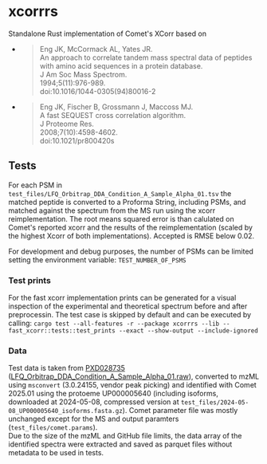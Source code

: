 # xcorrrs

Standalone Rust implementation of Comet's XCorr based on 

* > Eng JK, McCormack AL, Yates JR.   
  > An approach to correlate tandem mass spectral data of peptides with amino acid sequences in a protein database.   
  > J Am Soc Mass Spectrom.    
  > 1994;5(11):976-989.    
  > doi:10.1016/1044-0305(94)80016-2   

* > Eng JK, Fischer B, Grossmann J, Maccoss MJ.   
  > A fast SEQUEST cross correlation algorithm.   
  > J Proteome Res.    
  > 2008;7(10):4598-4602.    
  > doi:10.1021/pr800420s   

## Tests
For each PSM in `test_files/LFQ_Orbitrap_DDA_Condition_A_Sample_Alpha_01.tsv` the matched peptide is converted to a Proforma String, including PSMs, and matched against the spectrum from the MS run using the xcorr reimplementation. The root means squared error is than calulated on Comet's reported xcorr and the results of the reimplementation (scaled by the highest Xcorr of both implementations). Accepted is RMSE below 0.02.

For development and debug purposes, the number of PSMs can be limited setting the environment variable: `TEST_NUMBER_OF_PSMS`

### Test prints
For the fast xcorr implementation prints can be generated for a visual inspection of the experimental and theoretical spectrum before and after preprocessin. The test case is skipped by default and can be executed by calling:
`cargo test --all-features -r --package xcorrrs --lib -- fast_xcorr::tests::test_prints --exact --show-output --include-ignored`

### Data
Test data is taken from [PXD028735](https://www.ebi.ac.uk/pride/archive/projects/PXD028735) ([LFQ_Orbitrap_DDA_Condition_A_Sample_Alpha_01.raw](https://ftp.pride.ebi.ac.uk/pride/data/archive/2022/02/PXD028735/LFQ_Orbitrap_DDA_Condition_A_Sample_Alpha_01.raw)), converted to mzML using `msconvert` (3.0.24155, vendor peak picking) and identified with Comet 2025.01 using the protoeme UP000005640 (including isoforms, downloaded at 2024-05-08, compressed version at `test_files/2024-05-08_UP000005640_isoforms.fasta.gz`). Comet parameter file was mostly unchanged except for the MS and output paramters (`test_files/comet.params`).   
Due to the size of the mzML and GitHub file limits, the data array of the identified spectra were extracted and saved as parquet files without metadata to be used in tests.
